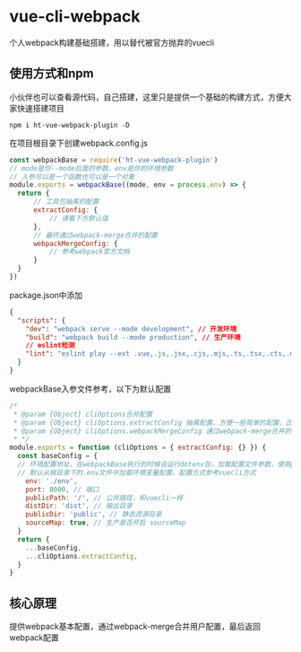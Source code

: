 # vue-cli-webpack
个人webpack构建基础搭建，用以替代被官方抛弃的vuecli
## 使用方式和npm
小伙伴也可以查看源代码，自己搭建，这里只是提供一个基础的构建方式，方便大家快速搭建项目
```shell
npm i ht-vue-webpack-plugin -D
```
在项目根目录下创建webpack.config.js
```javascript
const webpackBase = require('ht-vue-webpack-plugin')
// mode是你--mode后面的参数，env是你的环境参数
// 入参可以是一个函数也可以是一个对象
module.exports = webpackBase((mode, env = process.env) => {
  return {
      // 工具包抽离的配置
      extractConfig: {
          // 请看下方默认值
      },
      // 最终通过webpack-merge合并的配置
      webpackMergeConfig: {
          // 参考webpack官方文档
      }
  }
})
```
package.json中添加
```json
{
  "scripts": {
    "dev": "webpack serve --mode development", // 开发环境
    "build": "webpack build --mode production", // 生产环境
    // eslint检测
    "lint": "eslint play --ext .vue,.js,.jsx,.cjs,.mjs,.ts,.tsx,.cts,.mts --fix --ignore-path .gitignore"
  }
}
```
webpackBase入参文件参考，以下为默认配置
```javascript  
/*
 * @param {Object} cliOptions合并配置
 * @param {Object} cliOptions.extractConfig 抽离配置，方便一些简单的配置，比如publicPath的配置，不然webpack的配置太繁琐了
 * @param {Object} cliOptions.webpackMergeConfig 通过webpack-merge合并的配置，会覆盖extractConfig传入的数据
 * */
module.exports = function (cliOptions = { extractConfig: {} }) {
  const baseConfig = {
  // 环境配置地址，在webpackBase执行的时候会运行dotenv包，加载配置文件参数，使用process.env.{你的参数}
  // 默认从根目录下的.env文件中加载环境变量配置，配置方式参考vuecli方式
    env: './env',
    port: 8000, // 端口
    publicPath: '/', // 公共路径，和vuecli一样
    distDir: 'dist', // 输出目录
    publicDir: 'public', // 静态资源目录
    sourceMap: true, // 生产是否开启 sourceMap
  }
  return {
    ...baseConfig,
    ...cliOptions.extractConfig,
  }
}
```
## 核心原理
提供webpack基本配置，通过webpack-merge合并用户配置，最后返回webpack配置
